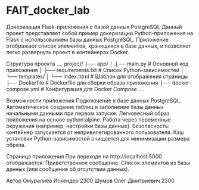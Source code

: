 # FAIT_docker_lab
Докеризация Flask-приложения с базой данных PostgreSQL
Данный проект представляет собой пример докеризации Python-приложения на Flask с использованием базы данных PostgreSQL. Приложение отображает список элементов, хранящихся в базе данных, и позволяет легко развернуть проект в контейнерах Docker.

Структура проекта
....
project/
├── app/
│   ├── main.py              # Основной код приложения
│   ├── requirements.txt     # Список Python-зависимостей
│   └── templates/
│       └── index.html       # Шаблон для отображения страницы
├── Dockerfile               # Dockerfile для сборки образа приложения
├── docker-compose.yml       # Конфигурация для Docker Compose
....

Возможности приложения
Подключение к базе данных PostgreSQL.
Автоматическое создание таблиц и заполнение базы данных начальными данными при первом запуске.
Легковесный образ приложения на основе python:alpine.
Работа через переменные окружения (например, настройки базы данных).
Безопасность: контейнер запускается от непривилегированного пользователя.
Кэш установки Python-зависимостей очищается для минимизации размера образа.


Страница приложения
При переходе на http://localhost:5000 отображается:
Приветственное сообщение.
Список элементов из базы данных (или сообщение об отсутствии данных).

Автор
Омуралиев Искендер 2300
Шумов Олег Дмитриевич 2300 
